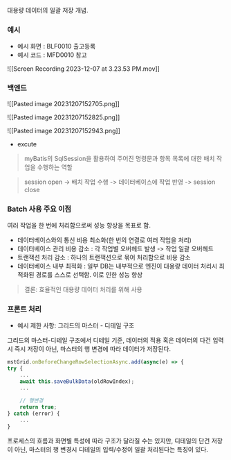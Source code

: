 
대용량 데이터의 일괄 저장 개념. 

### 예시 

- 예시 화면 : BLF0010 출고등록
- 예시 코드 : MFD0010 참고 

![[Screen Recording 2023-12-07 at 3.23.53 PM.mov]]

### 백엔드 

![[Pasted image 20231207152705.png]]

![[Pasted image 20231207152825.png]]

![[Pasted image 20231207152943.png]]
- excute
> myBatis의 SqlSession을 활용하여 주어진 명령문과 항목 목록에 대한 배치 작업을 수행하는 역할

> session open -> 배치 작업 수행 -> 데이터베이스에 작업 반영 -> session close 


### Batch 사용 주요 이점 

여러 작업을 한 번에 처리함으로써 성능 향상을 목표로 함. 

- 데이터베이스와의 통신 비용 최소화(한 번의 연결로 여러 작업을 처리)
- 데이터베이스 관리 비용 감소 : 각 작업별 오버헤드 발생 -> 작업 일괄 오버헤드 
- 트랜잭션 처리 감소 : 하나의 트랜잭션으로 묶어 처리함으로 비용 감소 
- 데이터베이스 내부 최적화 : 일부 DB는 내부적으로 엔진이 대용량 데이터 처리시 최적화된 경로를 스스로 선택함. 이로 인한 성능 향상 


> 결론:  효율적인 대용량 데이터 처리를 위해 사용



### 프론트 처리 

- 예시 제한 사항: 그리드의 마스터 - 디테일 구조 

그리드의 마스터-디테일 구조에서 디테일 기준, 데이터의 적용 혹은 데이터의 다건 입력시 즉시 저장이 아닌, 마스터의 행 변경에 따라 데이터가 저장된다.

```js
mstGrid.onBeforeChangeRowSelectionAsync.add(async(e) => {
try {
	...
	await this.saveBulkData(oldRowIndex);
	...
	
	// 행변경
	return true;
} catch (error) {
	...
}
```

프로세스의 흐름과 화면별 특성에 따라 구조가 달라질 수는 있지만, 디테일의 단건 저장이 아닌, 마스터의 행 변경시 디테일의 입력/수정이 일괄 처리된다는 특징이 있다. 

